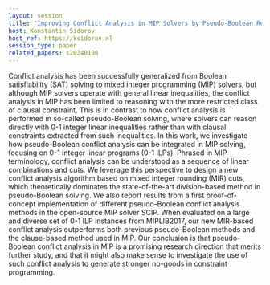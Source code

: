 ```yaml
---
layout: session
title: "Improving Conflict Analysis in MIP Solvers by Pseudo-Boolean Reasoning"
host: Konstantin Sidorov
host_ref: https://ksidorov.nl
session_type: paper
related_papers: s20240108
---
```


Conflict analysis has been successfully generalized from Boolean satisfiability (SAT) solving to mixed integer programming (MIP) solvers, but although MIP solvers operate with general linear inequalities, the conflict analysis in MIP has been limited to reasoning with the more restricted class of clausal constraint. This is in contrast to how conflict analysis is performed in so-called pseudo-Boolean solving, where solvers can reason directly with 0-1 integer linear inequalities rather than with clausal constraints extracted from such inequalities. In this work, we investigate how pseudo-Boolean conflict analysis can be integrated in MIP solving, focusing on 0-1 integer linear programs (0-1 ILPs). Phrased in MIP terminology, conflict analysis can be understood as a sequence of linear combinations and cuts. We leverage this perspective to design a new conflict analysis algorithm based on mixed integer rounding (MIR) cuts, which theoretically dominates the state-of-the-art division-based method in pseudo-Boolean solving. We also report results from a first proof-of-concept implementation of different pseudo-Boolean conflict analysis methods in the open-source MIP solver SCIP. When evaluated on a large and diverse set of 0-1 ILP instances from MIPLIB2017, our new MIR-based conflict analysis outperforms both previous pseudo-Boolean methods and the clause-based method used in MIP. Our conclusion is that pseudo-Boolean conflict analysis in MIP is a promising research direction that merits further study, and that it might also make sense to investigate the use of such conflict analysis to generate stronger no-goods in constraint programming.